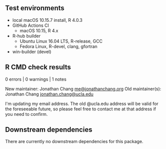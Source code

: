 ## Test environments

* local macOS 10.15.7 install, R 4.0.3
* GitHub Actions CI
    * macOS 10.15, R 4.x
* R-hub builder
    * Ubuntu Linux 16.04 LTS, R-release, GCC
    * Fedora Linux, R-devel, clang, gfortran
* win-builder (devel)

## R CMD check results

0 errors | 0 warnings | 1 notes

  New maintainer:
    Jonathan Chang <me@jonathanchang.org>
  Old maintainer(s):
    Jonathan Chang <jonathan.chang@ucla.edu>

I'm updating my email address. The old @ucla.edu address will be valid
for the foreseeable future, so please feel free to contact me at that
address if you need to confirm.

## Downstream dependencies

There are currently no downstream dependencies for this package.
